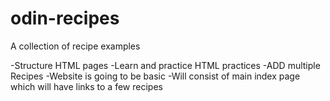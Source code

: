 # odin-recipes
A collection of recipe examples

-Structure HTML pages
-Learn and practice HTML practices
-ADD multiple Recipes
-Website is going to be basic
-Will consist of main index page which will have links to a few recipes